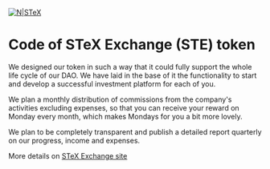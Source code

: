 [![N|STeX](https://stex.exchange/media/images/ste-128.png)](https://stex.exchange/)

# Code of STeX Exchange (STE) token

We designed our token in such a way that it could fully support the whole life cycle of our DAO. We have laid in the base of it the functionality to start and develop a successful investment platform for each of you.

We plan a monthly distribution of commissions from the company's activities excluding expenses, so that you can receive your reward on Monday every month, which makes Mondays for you a bit more lovely.

We plan to be completely transparent and publish a detailed report quarterly on our progress, income and expenses.

More details on [STeX Exchange site](https://stex.exchange)
